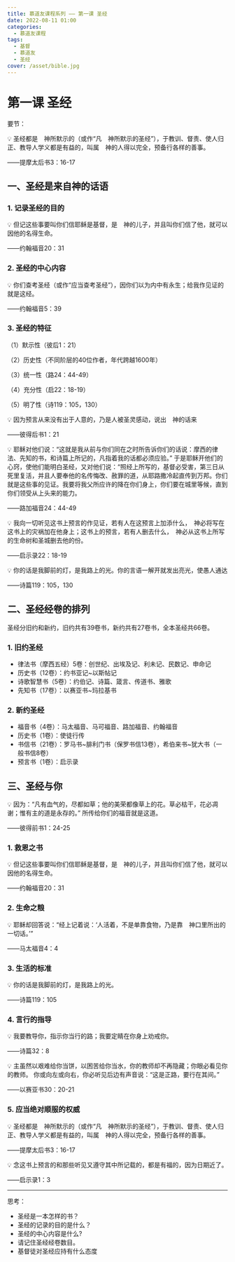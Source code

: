 ```yaml
---
title: 慕道友课程系列 —— 第一课 圣经
date: 2022-08-11 01:00
categories:
  - 慕道友课程
tags:
  - 基督
  - 慕道友
  - 圣经
cover: /asset/bible.jpg
---
```


# 第一课  圣经

要节：

<aside>
💡 圣经都是　神所默示的（或作“凡　神所默示的圣经”），于教训、督责、使人归正、教导人学义都是有益的，叫属　神的人得以完全，预备行各样的善事。

——提摩太后书3：16-17
</aside>

## 一、圣经是来自神的话语

### 1. 记录圣经的目的

<aside>
💡 但记这些事要叫你们信耶稣是基督，是　神的儿子，并且叫你们信了他，就可以因他的名得生命。

——约翰福音20：31

</aside>

### 2. 圣经的中心内容

<aside>
💡 你们查考圣经（或作“应当查考圣经”），因你们以为内中有永生；给我作见证的就是这经。

——约翰福音5：39

</aside>

### 3. 圣经的特征

（1）默示性（彼后1：21）

（2）历史性（不同阶层的40位作者，年代跨越1600年）

（3）统一性（路24：44-49）

（4）充分性（启22：18-19）

（5）明了性（诗119：105，130）

<aside>
💡 因为预言从来没有出于人意的，乃是人被圣灵感动，说出　神的话来

——彼得后书1：21

💡 耶稣对他们说：“这就是我从前与你们同在之时所告诉你们的话说：摩西的律法、先知的书，和诗篇上所记的，凡指着我的话都必须应验。” 于是耶稣开他们的心窍，使他们能明白圣经，又对他们说：“照经上所写的，基督必受害，第三日从死里复活，并且人要奉他的名传悔改、赦罪的道，从耶路撒冷起直传到万邦。你们就是这些事的见证。我要将我父所应许的降在你们身上，你们要在城里等候，直到你们领受从上头来的能力。

——路加福音24：44-49

💡 我向一切听见这书上预言的作见证，若有人在这预言上加添什么，　神必将写在这书上的灾祸加在他身上；这书上的预言，若有人删去什么，　神必从这书上所写的生命树和圣城删去他的份。

——启示录22：18-19

💡 你的话是我脚前的灯，是我路上的光。你的言语一解开就发出亮光，使愚人通达

——诗篇119：105，130

</aside>

## 二、圣经经卷的排列

圣经分旧约和新约，旧约共有39卷书，新约共有27卷书，全本圣经共66卷。

### 1. 旧约圣经

- 律法书（摩西五经）5卷：创世纪、出埃及记、利未记、民数记、申命记
- 历史书（12卷）：约书亚记~以斯帖记
- 诗歌智慧书（5卷）：约伯记、诗篇、箴言、传道书、雅歌
- 先知书（17卷）：以赛亚书~玛拉基书

### 2. 新约圣经

- 福音书（4卷）：马太福音、马可福音、路加福音、约翰福音
- 历史书（1卷）：使徒行传
- 书信书（21卷）：罗马书~腓利门书（保罗书信13卷），希伯来书~犹大书（一般书信8卷）
- 预言书（1卷）：启示录

## 三、圣经与你

<aside>
💡 因为：“凡有血气的，尽都如草；他的美荣都像草上的花。草必枯干，花必凋谢；惟有主的道是永存的。” 所传给你们的福音就是这道。

——彼得前书1：24-25

</aside>

### 1. 救恩之书

<aside>
💡 但记这些事要叫你们信耶稣是基督，是　神的儿子，并且叫你们信了他，就可以因他的名得生命。

——约翰福音20：31

</aside>

### 2. 生命之粮

<aside>
💡 耶稣却回答说：“经上记着说：‘人活着，不是单靠食物，乃是靠　神口里所出的一切话。’”

——马太福音4：4

</aside>

### 3. 生活的标准

<aside>
💡 你的话是我脚前的灯，是我路上的光。

——诗篇119：105

</aside>

### 4. 言行的指导

<aside>
💡 我要教导你，指示你当行的路；我要定睛在你身上劝戒你。

——诗篇32：8

💡 主虽然以艰难给你当饼，以困苦给你当水，你的教师却不再隐藏；你眼必看见你的教师。 你或向左或向右，你必听见后边有声音说：“这是正路，要行在其间。”

——以赛亚书30：20-21

</aside>

### 5. 应当绝对顺服的权威

<aside>
💡 圣经都是　神所默示的（或作“凡　神所默示的圣经”），于教训、督责、使人归正、教导人学义都是有益的，叫属　神的人得以完全，预备行各样的善事。

——提摩太后书3：16-17

💡 念这书上预言的和那些听见又遵守其中所记载的，都是有福的，因为日期近了。

——启示录1：3

</aside>

---

思考：
- 圣经是一本怎样的书？
- 圣经的记录的目的是什么？
- 圣经的中心内容是什么?
- 请记住圣经经卷数目。
- 基督徒对圣经应持有什么态度